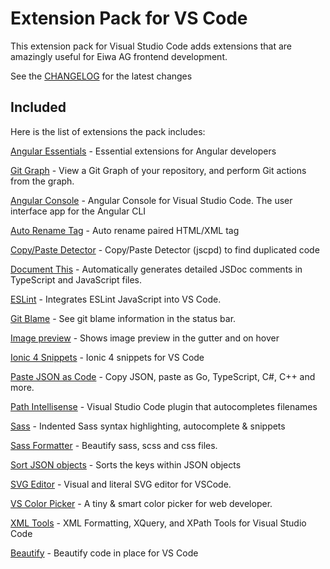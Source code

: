 # Extension Pack for VS Code

This extension pack for Visual Studio Code adds extensions that are amazingly useful for Eiwa AG frontend development.

See the [CHANGELOG](CHANGELOG.md) for the latest changes

## Included

Here is the list of extensions the pack includes:

[Angular Essentials](https://marketplace.visualstudio.com/items?itemName=johnpapa.angular-essentials) - Essential extensions for Angular developers

[Git Graph](https://marketplace.visualstudio.com/items?itemName=mhutchie.git-graph) - View a Git Graph of your repository, and perform Git actions from the graph.

[Angular Console](https://marketplace.visualstudio.com/items?itemName=nrwl.angular-console) - Angular Console for Visual Studio Code. The user interface app for the Angular CLI

[Auto Rename Tag](https://marketplace.visualstudio.com/items?itemName=formulahendry.auto-rename-tag) - Auto rename paired HTML/XML tag

[Copy/Paste Detector](https://marketplace.visualstudio.com/items?itemName=paulhoughton.vscode-jscpd) - Copy/Paste Detector (jscpd) to find duplicated code

[Document This](https://marketplace.visualstudio.com/items?itemName=joelday.docthis) - Automatically generates detailed JSDoc comments in TypeScript and JavaScript files.

[ESLint](https://marketplace.visualstudio.com/items?itemName=dbaeumer.vscode-eslint) - Integrates ESLint JavaScript into VS Code.

[Git Blame](https://marketplace.visualstudio.com/items?itemName=waderyan.gitblame) - See git blame information in the status bar.

[Image preview](https://marketplace.visualstudio.com/items?itemName=kisstkondoros.vscode-gutter-preview) - Shows image preview in the gutter and on hover

[Ionic 4 Snippets](https://marketplace.visualstudio.com/items?itemName=fivethree.vscode-ionic-snippets) - Ionic 4 snippets for VS Code

[Paste JSON as Code](https://marketplace.visualstudio.com/items?itemName=quicktype.quicktype) - Copy JSON, paste as Go, TypeScript, C#, C++ and more.

[Path Intellisense](https://marketplace.visualstudio.com/items?itemName=christian-kohler.path-intellisense) - Visual Studio Code plugin that autocompletes filenames

[Sass](https://marketplace.visualstudio.com/items?itemName=robinbentley.sass-indented) - Indented Sass syntax highlighting, autocomplete & snippets

[Sass Formatter](https://marketplace.visualstudio.com/items?itemName=sasa.vscode-sass-format) - Beautify sass, scss and css files.

[Sort JSON objects](https://marketplace.visualstudio.com/items?itemName=richie5um2.vscode-sort-json) - Sorts the keys within JSON objects

[SVG Editor](https://marketplace.visualstudio.com/items?itemName=henoc.svgeditor) - Visual and literal SVG editor for VSCode.

[VS Color Picker](https://marketplace.visualstudio.com/items?itemName=lihui.vs-color-picker) - A tiny & smart color picker for web developer.

[XML Tools](https://marketplace.visualstudio.com/items?itemName=dotjoshjohnson.xml) - XML Formatting, XQuery, and XPath Tools for Visual Studio Code

[Beautify](https://marketplace.visualstudio.com/items?itemName=hookyqr.beautify) - Beautify code in place for VS Code